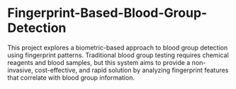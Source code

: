 # Fingerprint-Based-Blood-Group-Detection
This project explores a biometric-based approach to blood group detection using fingerprint patterns. Traditional blood group testing requires chemical reagents and blood samples, but this system aims to provide a non-invasive, cost-effective, and rapid solution by analyzing fingerprint features that correlate with blood group information.
